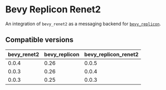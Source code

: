 # Bevy Replicon Renet2

An integration of `bevy_renet2` as a messaging backend for [`bevy_replicon`](https://github.com/projectharmonia/bevy_replicon).


## Compatible versions

| bevy_renet2 | bevy_replicon | bevy_replicon_renet2 |
| ----------- | ------------- | -------------------- |
| 0.0.4       | 0.26          | 0.0.5                |
| 0.0.3       | 0.26          | 0.0.4                |
| 0.0.3       | 0.25          | 0.0.3                |
